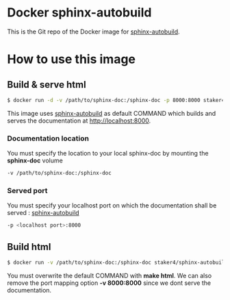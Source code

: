# Docker sphinx-autobuild

This is the Git repo of the Docker image for [sphinx-autobuild](https://registry.hub.docker.com/r/staker4/sphinx-autobuild).

# How to use this image

## Build & serve html

```bash
$ docker run -d -v /path/to/sphinx-doc:/sphinx-doc -p 8000:8000 staker4/sphinx-autobuild
```

This image uses [sphinx-autobuild](https://github.com/GaretJax/sphinx-autobuild) as default COMMAND which builds and serves the documentation at [http://localhost:8000](http://localhost:8000).

### Documentation location

You must specify the location to your local sphinx-doc by mounting the **sphinx-doc** volume

```bash
-v /path/to/sphinx-doc:/sphinx-doc
```

### Served port

You must specify your localhost port on which the documentation shall be served : [sphinx-autobuild](https://github.com/GaretJax/sphinx-autobuild)

```bash
-p <localhost port>:8000
```

## Build html

```bash
$ docker run -v /path/to/sphinx-doc:/sphinx-doc staker4/sphinx-autobuild make html
```

You must overwrite the default COMMAND with **make html**. We can also remove the port mapping option **-v 8000:8000** since we dont serve the documentation.

